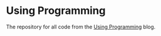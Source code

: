 # Using Programming
The repository for all code from the [Using Programming](http://usingprogramming.com) blog.
